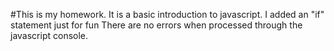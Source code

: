 #This is my homework.
 It is a basic introduction to javascript. I added an "if" statement just for fun
 There are no errors when processed through the javascript console.